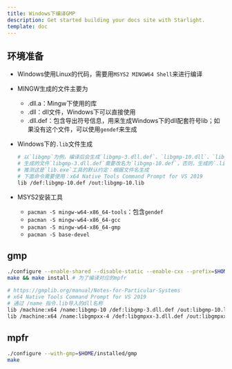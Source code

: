 ```yaml
---
title: Windows下编译GMP
description: Get started building your docs site with Starlight.
template: doc
---
```


## 环境准备

* Windows使用Linux的代码，需要用`MSYS2 MINGW64 Shell`来进行编译
* MINGW生成的文件主要为
  * .dll.a：Mingw下使用的库
  * .dll：dll文件，Windows下可以直接使用
  * .dll.def：包含导出符号信息，用来生成Windows下的dll配套符号lib；如果没有这个文件，可以使用`gendef`来生成
* Windows下的`.lib`文件生成
  
  ```bash
  # 以`libgmp`为例，编译后会生成`libgmp-3.dll.def`、`libgmp-10.dll`、`libgmp.dll.a`
  # 生成的文件`libgmp-3.dll.def`需要改名为`libgmp-10.def`，否则，生成的`.lib`文件回去找`libgmp-3.dll.dll`，二进制打开`.lib`能看到具体信息
  # 推测这是`lib.exe`工具的默认约定：根据文件名生成
  # 下面命令需要使用：x64 Native Tools Command Prompt for VS 2019
  lib /def:libgmp-10.def /out:libgmp-10.lib
  ```

* MSYS2安装工具
  * `pacman -S mingw-w64-x86_64-tools`：包含`gendef`
  * `pacman -S mingw-w64-x86_64-gcc`
  * `pacman -S mingw-w64-x86_64-gmp`
  * `pacman -S base-devel`

## gmp

```bash
./configure --enable-shared --disable-static --enable-cxx --prefix=$HOME/installed/gmp
make && make install # 为了编译对应的mpfr
```

```bash
# https://gmplib.org/manual/Notes-for-Particular-Systems
# x64 Native Tools Command Prompt for VS 2019
# 通过 /name 指令.lib导入的dll名称
lib /machine:x64 /name:libgmp-10 /def:libgmp-3.dll.def /out:libgmp-10.lib
lib /machine:x64 /name:libgmpxx-4 /def:libgmpxx-3.dll.def /out:libgmpxx-4.lib
```

## mpfr

```bash
./configure --with-gmp=$HOME/installed/gmp
make
```
